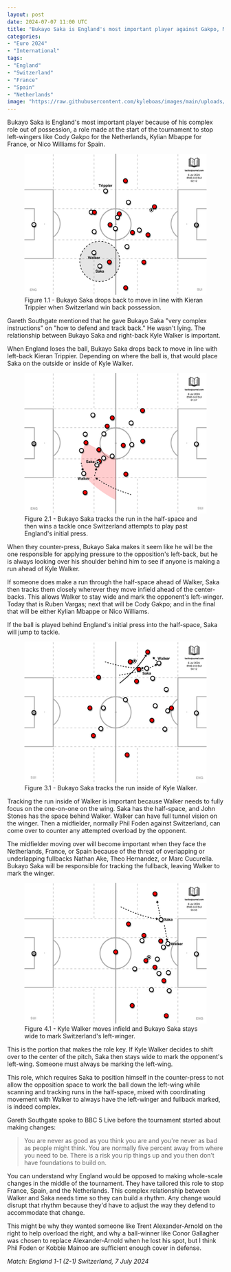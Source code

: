 ```yaml
---
layout: post
date: 2024-07-07 11:00 UTC
title: "Bukayo Saka is England's most important player against Gakpo, Mbappe, and Nico Williams"
categories:
- "Euro 2024"
- "International"
tags:
- "England"
- "Switzerland"
- "France"
- "Spain"
- "Netherlands"
image: "https://raw.githubusercontent.com/kyleboas/images/main/uploads/2024/07/07/Image-07Jul2024_00:24:52.png"
---
```


Bukayo Saka is England's most important player because of his complex role out of possession, a role made at the start of the tournament to stop left-wingers like Cody Gakpo for the Netherlands, Kylian Mbappe for France, or Nico Williams for Spain.

<!---more--->

<figure>
    <img src="https://raw.githubusercontent.com/kyleboas/images/main/uploads/2024/07/07/Image-07Jul2024_00:22:33.png">
    <figcaption>Figure 1.1 - Bukayo Saka drops back to move in line with Kieran Trippier when Switzerland win back possession.</figcaption>
</figure>

Gareth Southgate mentioned that he gave Bukayo Saka "very complex instructions" on "how to defend and track back." He wasn't lying. The relationship between Bukayo Saka and right-back Kyle Walker is important.

When England loses the ball, Bukayo Saka drops back to move in line with left-back Kieran Trippier. Depending on where the ball is, that would place Saka on the outside or inside of Kyle Walker.

<figure>
    <img src="https://raw.githubusercontent.com/kyleboas/images/main/uploads/2024/07/07/Image-07Jul2024_00:08:27.png">
    <figcaption>Figure 2.1 - Bukayo Saka tracks the run in the half-space and then wins a tackle once Switzerland attempts to play past England's initial press.</figcaption>
</figure>

When they counter-press, Bukayo Saka makes it seem like he will be the one responsible for applying pressure to the opposition's left-back, but he is always looking over his shoulder behind him to see if anyone is making a run ahead of Kyle Walker.

If someone does make a run through the half-space ahead of Walker, Saka then tracks them closely wherever they move infield ahead of the center-backs. This allows Walker to stay wide and mark the opponent's left-winger. Today that is Ruben Vargas; next that will be Cody Gakpo; and in the final that will be either Kylian Mbappe or Nico Williams. 

If the ball is played behind England's initial press into the half-space, Saka will jump to tackle. 

<figure>
    <img src="https://raw.githubusercontent.com/kyleboas/images/main/uploads/2024/07/07/Image-07Jul2024_00:08:28.png">
    <figcaption>Figure 3.1 - Bukayo Saka tracks the run inside of Kyle Walker.</figcaption>
</figure>

Tracking the run inside of Walker is important because Walker needs to fully focus on the one-on-one on the wing. Saka has the half-space, and John Stones has the space behind Walker. Walker can have full tunnel vision on the winger. Then a midfielder, normally Phil Foden against Switzerland, can come over to counter any attempted overload by the opponent. 

The midfielder moving over will become important when they face the Netherlands, France, or Spain because of the threat of overlapping or underlapping fullbacks Nathan Ake, Theo Hernandez, or Marc Cucurella. Bukayo Saka will be responsible for tracking the fullback, leaving Walker to mark the winger. 

<figure>
    <img src="https://raw.githubusercontent.com/kyleboas/images/main/uploads/2024/07/07/Image-07Jul2024_00:08:29.png">
    <figcaption>Figure 4.1 - Kyle Walker moves infield and Bukayo Saka stays wide to mark Switzerland's left-winger.</figcaption>
</figure>

This is the portion that makes the role key. If Kyle Walker decides to shift over to the center of the pitch, Saka then stays wide to mark the opponent's left-wing. Someone must always be marking the left-wing. 

This role, which requires Saka to position himself in the counter-press to not allow the opposition space to work the ball down the left-wing while scanning and tracking runs in the half-space, mixed with coordinating movement with Walker to always have the left-winger and fullback marked, is indeed complex. 

Gareth Southgate spoke to BBC 5 Live before the tournament started about making changes: 

> You are never as good as you think you are and you're never as bad as people might think. You are normally five percent away from where you need to be. There is a risk you rip things up and you then don’t have foundations to build on.

You can understand why England would be opposed to making whole-scale changes in the middle of the tournament. They have tailored this role to stop France, Spain, and the Netherlands. This complex relationship between Walker and Saka needs time so they can build a rhythm. Any change would disrupt that rhythm because they'd have to adjust the way they defend to accommodate that change.

This might be why they wanted someone like Trent Alexander-Arnold on the right to help overload the right, and why a ball-winner like Conor Gallagher was chosen to replace Alexander-Arnold when he lost his spot, but I think Phil Foden or Kobbie Mainoo are sufficient enough cover in defense.

*Match: England 1-1 (2-1) Switzerland, 7 July 2024*